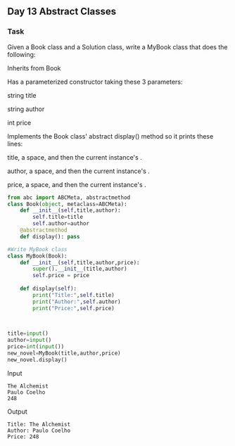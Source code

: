 ## Day 13 Abstract Classes 

### Task
Given a Book class and a Solution class, write a MyBook class that does the following:

Inherits from Book

Has a parameterized constructor taking these 3 parameters:

string title

string author

int price

Implements the Book class' abstract display() method so it prints these  lines:

title, a space, and then the current instance's .

author, a space, and then the current instance's .

price, a space, and then the current instance's .

```python
from abc import ABCMeta, abstractmethod
class Book(object, metaclass=ABCMeta):
    def __init__(self,title,author):
        self.title=title
        self.author=author   
    @abstractmethod
    def display(): pass

#Write MyBook class
class MyBook(Book):
    def __init__(self,title,author,price):
        super().__init__(title,author)
        self.price = price
        
    def display(self):
        print("Title:",self.title)
        print("Author:",self.author)
        print("Price:",self.price)
        


title=input()
author=input()
price=int(input())
new_novel=MyBook(title,author,price)
new_novel.display()
```

Input
```
The Alchemist
Paulo Coelho
248
```
Output
```
Title: The Alchemist
Author: Paulo Coelho
Price: 248
```
